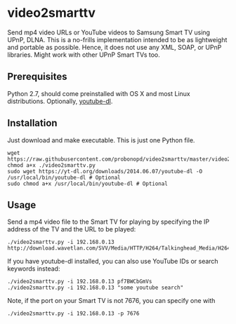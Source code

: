 video2smarttv
=============

Send mp4 video URLs or YouTube videos to Samsung Smart TV using UPnP, DLNA. This is a no-frills implementation intended to be as lightweight and portable as possible. Hence, it does not use any XML, SOAP, or UPnP libraries. Might work with other UPnP Smart TVs too.

Prerequisites
-------------

Python 2.7, should come preinstalled with OS X and most Linux distributions. Optionally, [youtube-dl](http://rg3.github.io/youtube-dl/download.html).

Installation
------------

Just download and make executable. This is just one Python file.

```
wget https://raw.githubusercontent.com/probonopd/video2smarttv/master/video2smarttv.py
chmod a+x ./video2smarttv.py
sudo wget https://yt-dl.org/downloads/2014.06.07/youtube-dl -O /usr/local/bin/youtube-dl # Optional
sudo chmod a+x /usr/local/bin/youtube-dl # Optional

````

Usage
-----

Send a mp4 video file to the Smart TV for playing by specifying the IP address of the TV and the URL to be played:

```
./video2smarttv.py -i 192.168.0.13 http://download.wavetlan.com/SVV/Media/HTTP/H264/Talkinghead_Media/H264_test1_Talkinghead_mp4_480x360.mp4
````

If you have youtube-dl installed, you can also use YouTube IDs or search keywords instead:

```
./video2smarttv.py -i 192.168.0.13 pf7BWCbGmVs
./video2smarttv.py -i 192.168.0.13 "some youtube search"
```

Note, if the port on your Smart TV is not 7676, you can specify one with 

```
./video2smarttv.py -i 192.168.0.13 -p 7676
````
